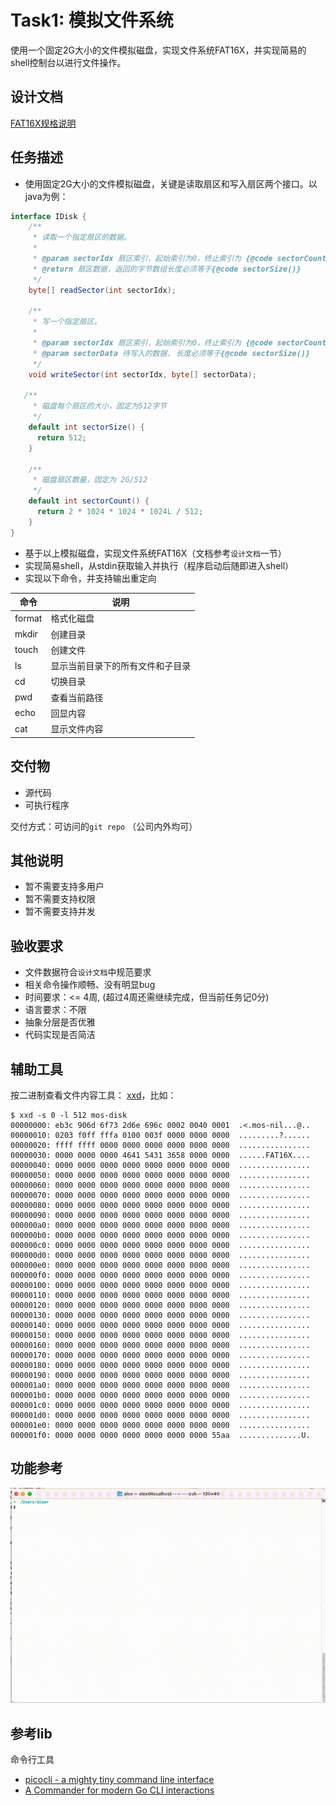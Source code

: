 # Task1: 模拟文件系统
使用一个固定2G大小的文件模拟磁盘，实现文件系统FAT16X，并实现简易的shell控制台以进行文件操作。

## 设计文档
[FAT16X规格说明](./docs/fat16x-spec.md) 

## 任务描述
- 使用固定2G大小的文件模拟磁盘，关键是读取扇区和写入扇区两个接口。以java为例：
```java
interface IDisk {
    /**
     * 读取一个指定扇区的数据。
     * 
     * @param sectorIdx 扇区索引，起始索引为0，终止索引为 {@code sectorCount()-1}
     * @return 扇区数据，返回的字节数组长度必须等于{@code sectorSize()}
     */
    byte[] readSector(int sectorIdx);

    /**
     * 写一个指定扇区。
     * 
     * @param sectorIdx 扇区索引，起始索引为0，终止索引为 {@code sectorCount()-1}
     * @param sectorData 待写入的数据. 长度必须等于{@code sectorSize()}
     */
    void writeSector(int sectorIdx, byte[] sectorData);

   /**
     * 磁盘每个扇区的大小，固定为512字节
     */
    default int sectorSize() {
      return 512;
    }

    /**
     * 磁盘扇区数量，固定为 2G/512
     */
    default int sectorCount() {
      return 2 * 1024 * 1024 * 1024L / 512;
    }
}
```
- 基于以上模拟磁盘，实现文件系统FAT16X（文档参考`设计文档`一节）
- 实现简易shell，从stdin获取输入并执行（程序启动后随即进入shell）
- 实现以下命令，并支持输出重定向

| 命令  | 说明   |
| ---- | -----  |
| format     | 格式化磁盘 |
| mkdir      | 创建目录   |
| touch      | 创建文件   |
| ls         | 显示当前目录下的所有文件和子目录 |
| cd         | 切换目录   |
| pwd        | 查看当前路径   |
| echo       | 回显内容   |
| cat        | 显示文件内容   |

## 交付物
- 源代码
- 可执行程序

交付方式：可访问的`git repo` （公司内外均可）

## 其他说明
- 暂不需要支持多用户
- 暂不需要支持权限
- 暂不需要支持并发

## 验收要求
- 文件数据符合`设计文档`中规范要求
- 相关命令操作顺畅、没有明显bug
- 时间要求：<= 4周, (超过4周还需继续完成，但当前任务记0分)
- 语言要求：不限
- 抽象分层是否优雅
- 代码实现是否简洁
## 辅助工具
按二进制查看文件内容工具： [xxd](https://www.oreilly.com/library/view/linux-pocket-guide/9780596806347/re28.html)，比如：

```shell
$ xxd -s 0 -l 512 mos-disk
00000000: eb3c 906d 6f73 2d6e 696c 0002 0040 0001  .<.mos-nil...@..
00000010: 0203 f0ff fffa 0100 003f 0000 0000 0000  .........?......
00000020: ffff ffff 0000 0000 0000 0000 0000 0000  ................
00000030: 0000 0000 0000 4641 5431 3658 0000 0000  ......FAT16X....
00000040: 0000 0000 0000 0000 0000 0000 0000 0000  ................
00000050: 0000 0000 0000 0000 0000 0000 0000 0000  ................
00000060: 0000 0000 0000 0000 0000 0000 0000 0000  ................
00000070: 0000 0000 0000 0000 0000 0000 0000 0000  ................
00000080: 0000 0000 0000 0000 0000 0000 0000 0000  ................
00000090: 0000 0000 0000 0000 0000 0000 0000 0000  ................
000000a0: 0000 0000 0000 0000 0000 0000 0000 0000  ................
000000b0: 0000 0000 0000 0000 0000 0000 0000 0000  ................
000000c0: 0000 0000 0000 0000 0000 0000 0000 0000  ................
000000d0: 0000 0000 0000 0000 0000 0000 0000 0000  ................
000000e0: 0000 0000 0000 0000 0000 0000 0000 0000  ................
000000f0: 0000 0000 0000 0000 0000 0000 0000 0000  ................
00000100: 0000 0000 0000 0000 0000 0000 0000 0000  ................
00000110: 0000 0000 0000 0000 0000 0000 0000 0000  ................
00000120: 0000 0000 0000 0000 0000 0000 0000 0000  ................
00000130: 0000 0000 0000 0000 0000 0000 0000 0000  ................
00000140: 0000 0000 0000 0000 0000 0000 0000 0000  ................
00000150: 0000 0000 0000 0000 0000 0000 0000 0000  ................
00000160: 0000 0000 0000 0000 0000 0000 0000 0000  ................
00000170: 0000 0000 0000 0000 0000 0000 0000 0000  ................
00000180: 0000 0000 0000 0000 0000 0000 0000 0000  ................
00000190: 0000 0000 0000 0000 0000 0000 0000 0000  ................
000001a0: 0000 0000 0000 0000 0000 0000 0000 0000  ................
000001b0: 0000 0000 0000 0000 0000 0000 0000 0000  ................
000001c0: 0000 0000 0000 0000 0000 0000 0000 0000  ................
000001d0: 0000 0000 0000 0000 0000 0000 0000 0000  ................
000001e0: 0000 0000 0000 0000 0000 0000 0000 0000  ................
000001f0: 0000 0000 0000 0000 0000 0000 0000 55aa  ..............U.
```

## 功能参考
![./docs/demo.gif](./docs/demo.gif)


## 参考lib
命令行工具
- [picocli - a mighty tiny command line interface](https://picocli.info/)
- [A Commander for modern Go CLI interactions](https://cobra.dev/)
